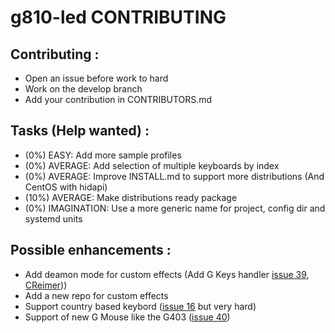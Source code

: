 # g810-led CONTRIBUTING

## Contributing :
* Open an issue before work to hard
* Work on the develop branch
* Add your contribution in CONTRIBUTORS.md

## Tasks (Help wanted) :
* (0%)  EASY:        Add more sample profiles
* (0%)  AVERAGE:     Add selection of multiple keyboards by index
* (0%)  AVERAGE:     Improve INSTALL.md to support more distributions (And CentOS with hidapi)
* (10%) AVERAGE:     Make distributions ready package
* (0%)  IMAGINATION: Use a more generic name for project, config dir and systemd units

## Possible enhancements :
* Add deamon mode for custom effects (Add G Keys handler [issue 39](https://github.com/MatMoul/g810-led/issues/39), [CReimer](https://github.com/CReimer/g910-gkey-uinput)))
* Add a new repo for custom effects
* Support country based keybord ([issue 16](https://github.com/MatMoul/g810-led/issues/16) but very hard)
* Support of new G Mouse like the G403 ([issue 40](https://github.com/MatMoul/g810-led/issues/40))
